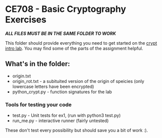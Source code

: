 # CE708 - Basic Cryptography Exercises
***ALL FILES MUST BE IN THE SAME FOLDER TO WORK***

This folder should provide everything you need to get started on the [crypt intro lab](https://orb.essex.ac.uk/ce/CE708/restricted/labs/crypto-intro.html).
You may find some of the parts of the assignment helpful.

## What's in the folder:
* origin.txt
* origin_rot.txt - a subituited version of the origin of speicies (only lowercase letters have been encrypted)
* python_crypt.py - function signatures for the lab

### Tools for testing your code
* test.py - Unit tests for ex1, (run with python3 test.py) 
* run_me.py - interactive runner (fairly untested)

These don't test every possibility but should save you a bit of work :).

